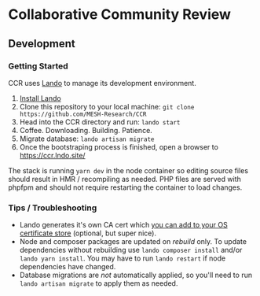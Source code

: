 # Collaborative Community Review

## Development

### Getting Started

CCR uses [Lando](https://lando.dev) to manage its development environment.

1. [Install Lando](https://docs.lando.dev/basics/installation.html)
2. Clone this repository to your local machine: `git clone https://github.com/MESH-Research/CCR`
3. Head into the CCR directory and run: `lando start`
4. Coffee. Downloading. Building. Patience.
5. Migrate database: `lando artisan migrate`
6. Once the bootstraping process is finished, open a browser to https://ccr.lndo.site/

The stack is running `yarn dev` in the node container so editing source files should result in HMR / recompiling as needed.  PHP files are served with phpfpm and should not require restarting the container to load changes.

### Tips / Troubleshooting

* Lando generates it's own CA cert which [you can add to your OS certificate store](https://docs.lando.dev/config/security.html#trusting-the-ca) (optional, but super nice).
* Node and composer packages are updated on *rebuild* only.  To update dependencies without rebuilding use `lando composer install` and/or `lando yarn install`. You may have to run `lando restart` if node dependencies have changed.
* Database migrations are *not* automatically applied, so you'll need to run `lando artisan migrate` to apply them as needed.
